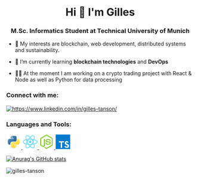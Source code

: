 <h1 align="center">Hi 👋 I'm Gilles</h1>
<h3 align="center">M.Sc. Informatics Student at Technical University of Munich</h3>

- 🔭 My interests are blockchain, web development, distributed systems and sustainability.

- 🌱 I’m currently learning **blockchain technologies** and **DevOps**

- 👨‍💻 At the moment I am working on a crypto trading project with React & Node as well as Python for data processing

<h3 align="left">Connect with me:</h3>
<p align="left">
<a href="https://www.linkedin.com/in/gonzalo-munilla/" target="blank"><img align="center" src="https://logospng.org/download/linkedin/logo-linkedin-icon-2048.png" alt="https://www.linkedin.com/in/gilles-tanson/" height="40" width="40" /></a>
</p>

<h3 align="left">Languages and Tools:</h3>
<p align="left"> <a href="https://www.python.org" target="_blank"> <img src="https://raw.githubusercontent.com/devicons/devicon/master/icons/python/python-original.svg" alt="python" width="40" height="40"/> </a> <a href="https://reactjs.org/" target="_blank"> <img src="https://raw.githubusercontent.com/devicons/devicon/master/icons/react/react-original.svg" alt="reactjs" width="40" height="40"/> </a> <a href="https://nodejs.dev/" target="_blank"> <img src="https://raw.githubusercontent.com/devicons/devicon/master/icons/nodejs/nodejs-original.svg" alt="nodejs" width="40" height="40"/> 
<a href="https://www.typescriptlang.org/" target="_blank"> <img src="https://raw.githubusercontent.com/devicons/devicon/master/icons/typescript/typescript-original.svg" alt="typescript" width="40" height="40"/> </a> </p>

  [![Anurag's GitHub stats](https://github-readme-stats.vercel.app/api?gilles-tanson=anuraghazra)](https://github.com/anuraghazra/github-readme-stats)

<p><img align="center" src="https://github-readme-stats.vercel.app/api?gilles-tanson=anuraghazra)](https://github.com/anuraghazra/github-readme-stats" alt="gilles-tanson" /></p>
